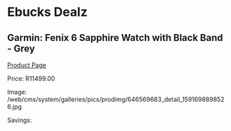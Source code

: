 
# Ebucks Dealz
## Garmin: Fenix 6 Sapphire Watch with Black Band - Grey
[Product Page](https://www.ebucks.com/web/shop/productSelected.do?prodId=646569683&catId=1233320031)

Price: R11499.00

Image: /web/cms/system/galleries/pics/prodimg/646569683_detail_1591698898526.jpg

Savings: 


	